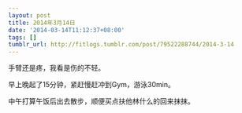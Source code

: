 ```yaml
---
layout: post
title: 2014年3月14日
date: '2014-03-14T11:12:37+08:00'
tags: []
tumblr_url: http://fitlogs.tumblr.com/post/79522288744/2014-3-14
---
```

手臂还是疼，我看是伤的不轻。

早上晚起了15分钟，紧赶慢赶冲到Gym，游泳30min。

中午打算午饭后出去散步，顺便买点扶他林什么的回来抹抹。
